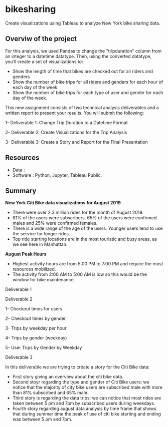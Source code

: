 # bikesharing
Create visualizations using Tableau to analyze New York bike sharing data.


## Overviw of the project 

For this analysis, we used Pandas to change the "tripduration" column from an integer to a datetime datatype. Then, using the converted datatype, you’ll create a set of visualizations to:

- Show the length of time that bikes are checked out for all riders and genders
- Show the number of bike trips for all riders and genders for each hour of each day of the week
- Show the number of bike trips for each type of user and gender for each day of the week.



This new assignment consists of two technical analysis deliverables and a written report to present your results. You will submit the following:

1- Deliverable 1: Change Trip Duration to a Datetime Format

2- Deliverable 2: Create Visualizations for the Trip Analysis

3- Deliverable 3: Create a Story and Report for the Final Presentation


## Resources

- Data :
- Software : Python, Jupyter, Tableau Public.

## Summary

**New York Citi Bike data visualizations for August 2019**

- There were over 2.3 million rides for the month of August 2019.
- 81% of the users were subscribers. 65% of the users were confirmed males and 25% were confirmed females.
- There is a wide range of the age of the users. Younger users tend to use the service for longer rides.
- Top ride starting locations are in the most touristic and busy areas, as we see here in Manhattan.


**August Peak Hours**


- Highest activity hours are from 5:00 PM to 7:00 PM and require the most resources mobilized.
- The activity from 2:00 AM to 5:00 AM is low so this would be the window for bike maintenance.


Deliverable 1

Deliverable 2

1- Checkout times for users

2- Checkout times by gender

3- Trips by weekday per hour

4- Trips by gender (weekday)

5- User Trips by Gender by Weekday



Deliverable 3

In this deliverable we are trying to create a story for the Citi Bike data:

- First story giving an overview about the citi bike data.
- Second stoyr regarding the type and gender of Citi Bike users: we notice that the majority of city bike users are subscribed male with more than 81% subscribed and 65% male.
- Third story is regarding the data trips: we can notice that most rides are taken between 5 pm and 7pm by subscribed users during weekdays.
- Fourth story regarding august data analysis by time frame that shows that during summer time the peak of use of citi bike starting and ending was between 5 pm and 7pm.
